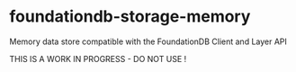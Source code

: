 foundationdb-storage-memory
===========================

Memory data store compatible with the FoundationDB Client and Layer API

THIS IS A WORK IN PROGRESS - DO NOT USE !
